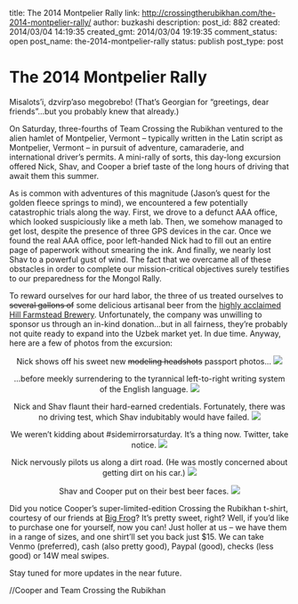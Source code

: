 title: The 2014 Montpelier Rally
link: http://crossingtherubikhan.com/the-2014-montpelier-rally/
author: buzkashi
description: 
post_id: 882
created: 2014/03/04 14:19:35
created_gmt: 2014/03/04 19:19:35
comment_status: open
post_name: the-2014-montpelier-rally
status: publish
post_type: post

# The 2014 Montpelier Rally

<p>Misalots’i, dzvirp’aso megobrebo! (That’s Georgian for “greetings, dear friends”...but you probably knew that already.) </p>
<p>On Saturday, three-fourths of Team Crossing the Rubikhan ventured to the alien hamlet of Montpelier, Vermont – typically written in the Latin script as Montpelier, Vermont – in pursuit of adventure, camaraderie, and international driver’s permits. A mini-rally of sorts, this day-long excursion offered Nick, Shav, and Cooper a brief taste of the long hours of driving that await them this summer.</p>
<p>As is common with adventures of this magnitude (Jason’s quest for the golden fleece springs to mind), we encountered a few potentially catastrophic trials along the way. First, we drove to a defunct AAA office, which looked suspiciously like a meth lab. Then, we somehow managed to get lost, despite the presence of three GPS devices in the car. Once we found the real AAA office, poor left-handed Nick had to fill out an entire page of paperwork without smearing the ink. And finally, we nearly lost Shav to a powerful gust of wind. The fact that we overcame all of these obstacles in order to complete our mission-critical objectives surely testifies to our preparedness for the Mongol Rally. </p>
<p>To reward ourselves for our hard labor, the three of us treated ourselves to <s>several gallons of</s> some delicious artisanal beer from the <a href="http://www.craftbeer.com/news/brewery-news/hill-farmstead-brewery-named-best-brewery-in-the-world-2013" title="Hill Farmstead Brewery Named Best Brewery in the World 2013" target="_blank">highly acclaimed Hill Farmstead Brewery</a>. Unfortunately, the company was unwilling to sponsor us through an in-kind donation...but in all fairness, they’re probably not quite ready to expand into the Uzbek market yet. In due time. Anyway, here are a few of photos from the excursion:</p>
<p text align="center">Nick shows off his sweet new <s>modeling headshots</s> passport photos...
<img src="http://crossingtherubikhan.com/wp-content/uploads/2014/03/DSC_0024.jpg">

<p text align="center">...before meekly surrendering to the tyrannical left-to-right writing system of the English language.
<img src="http://crossingtherubikhan.com/wp-content/uploads/2014/03/DSC_0026.jpg">

<p text align="center">Nick and Shav flaunt their hard-earned credentials. Fortunately, there was no driving test, which Shav indubitably would have failed.
<img src="http://crossingtherubikhan.com/wp-content/uploads/2014/03/DSC_0041.jpg">

<p text align="center">We weren’t kidding about #sidemirrorsaturday. It’s a thing now. Twitter, take notice.
<img src="http://crossingtherubikhan.com/wp-content/uploads/2014/03/DSC_0031.jpg">

<p text align="center">Nick nervously pilots us along a dirt road. (He was mostly concerned about getting dirt on his car.)
<img src="http://crossingtherubikhan.com/wp-content/uploads/2014/03/DSC_0051.jpg">

<p text align="center">Shav and Cooper put on their best beer faces.
<img src="http://crossingtherubikhan.com/wp-content/uploads/2014/03/DSC_0047.jpg">


Did you notice Cooper’s super-limited-edition Crossing the Rubikhan t-shirt, courtesy of our friends at <a href="http://www.bigfrog.com/" title="Big Frog" target="_blank">Big Frog</a>? It’s pretty sweet, right? Well, if you’d like to purchase one for yourself, now you can! Just holler at us – we have them in a range of sizes, and one shirt’ll set you back just $15. We can take Venmo (preferred), cash (also pretty good), Paypal (good), checks (less good) or 14W meal swipes. 

Stay tuned for more updates in the near future. 

//Cooper and Team Crossing the Rubikhan